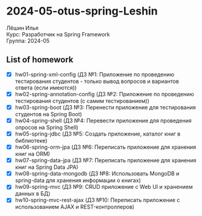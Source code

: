 # 2024-05-otus-spring-Leshin

Лёшин Илья  
Курс: Разработчик на Spring Framework  
Группа: 2024-05

## List of homework
- [x] hw01-spring-xml-config (ДЗ №1: Приложение по проведению тестирования студентов - только вывод вопросов и вариантов ответа (если имеются))
- [x] hw02-spring-annotation-config (ДЗ №2: Приложение по проведению тестирования студентов (с самим тестированием))
- [x] hw03-spring-boot (ДЗ №3: Перенести приложение для тестирования студентов на Spring Boot)
- [x] hw04-spring-shell (ДЗ №4: Перевести приложение для проведения опросов на Spring Shell)
- [x] hw05-spring-jdbc (ДЗ №5: Создать приложение, каталог книг в библиотеке)
- [x] hw06-spring-orm-jpa (ДЗ №6: Переписать приложение для хранения книг на ORM)
- [x] hw07-spring-data-jpa (ДЗ №7: Переписать приложение для хранения книг на Spring Data JPA)
- [x] hw08-spring-data-mongodb (ДЗ №8: Использовать MongoDB и spring-data для хранения информации о книгах)
- [x] hw09-spring-mvc (ДЗ №9: CRUD приложение с Web UI и хранением данных в БД)
- [x] hw10-spring-mvc-rest-ajax (ДЗ №10: Переписать приложение с использованием AJAX и REST-контроллеров)